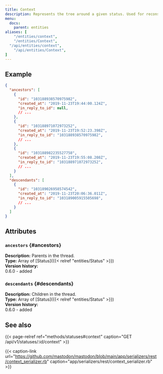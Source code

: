 ```yaml
---
title: Context
description: Represents the tree around a given status. Used for reconstructing threads of statuses.
menu:
  docs:
    parent: entities
aliases: [
	"/entities/context",
	"/entities/Context",
  "/api/entities/context",
	"/api/entities/Context",
]
---
```


## Example

```json
{
  "ancestors": [
    {
      "id": "103188938570975982",
      "created_at": "2019-11-23T19:44:00.124Z",
      "in_reply_to_id": null,
      // ...
    },
    {
      "id": "103188971072973252",
      "created_at": "2019-11-23T19:52:23.398Z",
      "in_reply_to_id": "103188938570975982",
      // ...
    },
    {
      "id": "103188982235527758",
      "created_at": "2019-11-23T19:55:08.208Z",
      "in_reply_to_id": "103188971072973252",
      // ...
    }
  ],
  "descendants": [
    {
      "id": "103189026958574542",
      "created_at": "2019-11-23T20:06:36.011Z",
      "in_reply_to_id": "103189005915505698",
      // ...
    }
  ]
}
```

## Attributes

### `ancestors` {#ancestors}

**Description:** Parents in the thread.\
**Type:** Array of [Status]({{< relref "entities/Status" >}})\
**Version history:**\
0.6.0 - added

### `descendants` {#descendants}

**Description:** Children in the thread.\
**Type:** Array of [Status]({{< relref "entities/Status" >}})\
**Version history:**\
0.6.0 - added

## See also

{{< page-relref ref="methods/statuses#context" caption="GET /api/v1/statuses/:id/context" >}}

{{< caption-link url="https://github.com/mastodon/mastodon/blob/main/app/serializers/rest/context_serializer.rb" caption="app/serializers/rest/context_serializer.rb" >}}